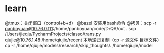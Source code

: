 # learn
@tmux：关闭窗口（control+b+d）
@bazel 安装用bash命令
@拷贝：scp -r panboyuan@10.76.0.111:/home/panboyuan/code/DrQA/out .
scp /Users/jieqiu/PycharmProjects/classo/trans.py qiujie@10.76.1.48:/home/qiujie/recent
本地递归复制（cp -r 源文件 目标文件）cp -r /home/qiujie/models/research/skip_thoughts/. /home/qiujie/model
